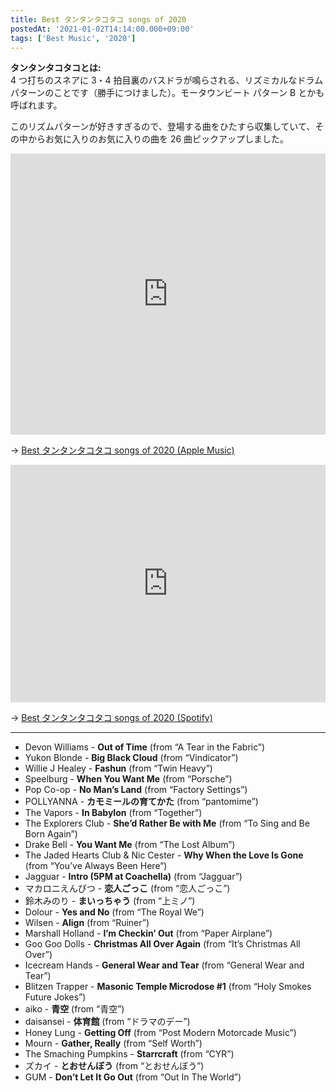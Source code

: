 ```yaml
---
title: Best タンタンタコタコ songs of 2020
postedAt: '2021-01-02T14:14:00.000+09:00'
tags: ['Best Music', '2020']
---
```


**タンタンタコタコとは:**  
4 つ打ちのスネアに 3・4 拍目裏のバスドラが鳴らされる、リズミカルなドラムパターンのことです（勝手につけました）。モータウンビート パターン B とかも呼ばれます。

このリズムパターンが好きすぎるので、登場する曲をひたすら収集していて、その中からお気に入りのお気に入りの曲を 26 曲ピックアップしました。

<iframe allow="autoplay *; encrypted-media *;" frameborder="0" height="450" style="width:100%;max-width:660px;overflow:hidden;background:transparent;" sandbox="allow-forms allow-popups allow-same-origin allow-scripts allow-storage-access-by-user-activation allow-top-navigation-by-user-activation" src="https://embed.music.apple.com/jp/playlist/best-%E3%82%BF%E3%83%B3%E3%82%BF%E3%83%B3%E3%82%BF%E3%82%B3%E3%82%BF%E3%82%B3-songs-of-2020/pl.u-EdAvgaGIXvGlP3"></iframe>

→ [Best タンタンタコタコ songs of 2020 (Apple Music)](https://music.apple.com/jp/playlist/best-%E3%82%BF%E3%83%B3%E3%82%BF%E3%83%B3%E3%82%BF%E3%82%B3%E3%82%BF%E3%82%B3-songs-of-2020/pl.u-EdAvgaGIXvGlP3)

<iframe src="https://open.spotify.com/embed/playlist/082wyNnI6AWButlIcEyt0b" height="380" frameborder="0" allowtransparency="true" allow="encrypted-media" style="width:100%;max-width:660px;overflow:hidden;"></iframe>

→ [Best タンタンタコタコ songs of 2020 (Spotify)](https://open.spotify.com/playlist/082wyNnI6AWButlIcEyt0b)

---

- Devon Williams - **Out of Time** (from “A Tear in the Fabric”)
- Yukon Blonde - **Big Black Cloud** (from “Vindicator”)
- Willie J Healey - **Fashun** (from “Twin Heavy”)
- Speelburg - **When You Want Me** (from “Porsche”)
- Pop Co-op - **No Man’s Land** (from “Factory Settings”)
- POLLYANNA - **カモミールの育てかた** (from “pantomime”)
- The Vapors - **In Babylon** (from “Together”)
- The Explorers Club - **She’d Rather Be with Me** (from “To Sing and Be Born Again”)
- Drake Bell - **You Want Me** (from “The Lost Album”)
- The Jaded Hearts Club & Nic Cester - **Why When the Love Is Gone** (from “You’ve Always Been Here”)
- Jagguar - **Intro (5PM at Coachella)** (from “Jagguar”)
- マカロニえんぴつ - **恋人ごっこ** (from “恋人ごっこ”)
- 鈴木みのり - **まいっちゃう** (from “上ミノ”)
- Dolour - **Yes and No** (from “The Royal We”)
- Wilsen - **Align** (from “Ruiner”)
- Marshall Holland - **I’m Checkin’ Out** (from “Paper Airplane”)
- Goo Goo Dolls - **Christmas All Over Again** (from “It’s Christmas All Over”)
- Icecream Hands - **General Wear and Tear** (from “General Wear and Tear”)
- Blitzen Trapper - **Masonic Temple Microdose #1** (from “Holy Smokes Future Jokes”)
- aiko - **青空** (from “青空”)
- daisansei - **体育館** (from “ドラマのデー”)
- Honey Lung - **Getting Off** (from “Post Modern Motorcade Music”)
- Mourn - **Gather, Really** (from “Self Worth”)
- The Smaching Pumpkins - **Starrcraft** (from “CYR”)
- ズカイ - **とおせんぼう** (from “とおせんぼう”)
- GUM - **Don’t Let It Go Out** (from “Out In The World”)
